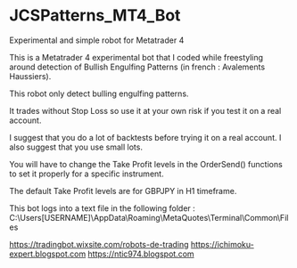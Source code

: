 # JCSPatterns_MT4_Bot
Experimental and simple robot for Metatrader 4

This is a Metatrader 4 experimental bot that I coded while freestyling around detection of Bullish Engulfing Patterns (in french : Avalements Haussiers).

This robot only detect bulling engulfing patterns.

It trades without Stop Loss so use it at your own risk if you test it on a real account.

I suggest that you do a lot of backtests before trying it on a real account. I also suggest that you use small lots.

You will have to change the Take Profit levels in the OrderSend() functions to set it properly for a specific instrument.

The default Take Profit levels are for GBPJPY in H1 timeframe.

This bot logs into a text file in the following folder :
C:\Users\[USERNAME]\AppData\Roaming\MetaQuotes\Terminal\Common\Files

https://tradingbot.wixsite.com/robots-de-trading
https://ichimoku-expert.blogspot.com
https://ntic974.blogspot.com

